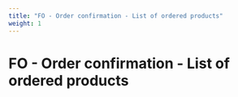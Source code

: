 ```yaml
---
title: "FO - Order confirmation - List of ordered products"
weight: 1
---
```


# FO - Order confirmation - List of ordered products
